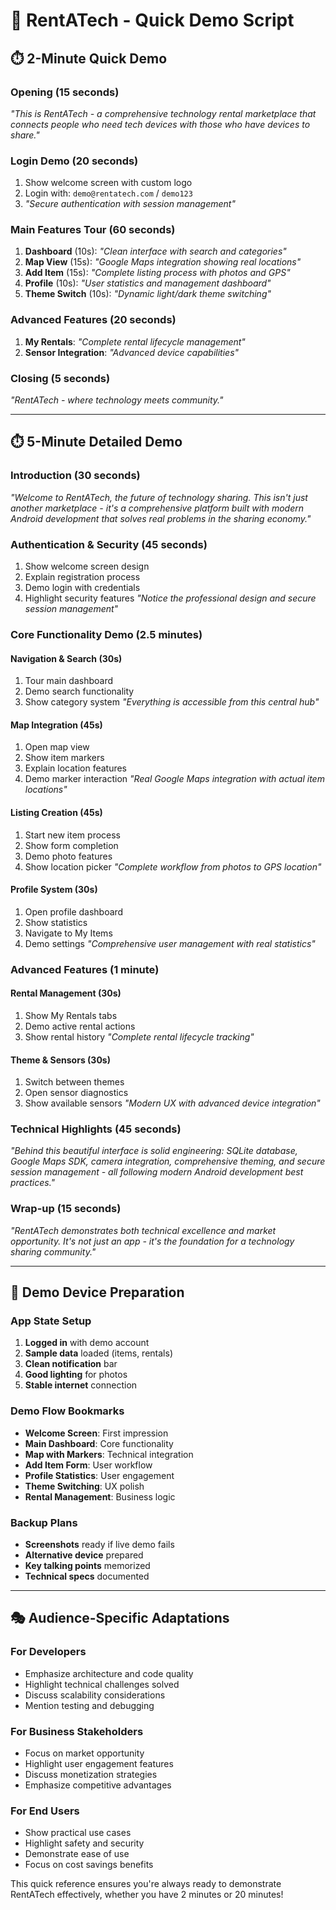# 🎯 RentATech - Quick Demo Script

## ⏱️ **2-Minute Quick Demo**

### **Opening (15 seconds)**
*"This is RentATech - a comprehensive technology rental marketplace that connects people who need tech devices with those who have devices to share."*

### **Login Demo (20 seconds)**
1. Show welcome screen with custom logo
2. Login with: `demo@rentatech.com` / `demo123`
3. *"Secure authentication with session management"*

### **Main Features Tour (60 seconds)**
1. **Dashboard** (10s): *"Clean interface with search and categories"*
2. **Map View** (15s): *"Google Maps integration showing real locations"*
3. **Add Item** (15s): *"Complete listing process with photos and GPS"*
4. **Profile** (10s): *"User statistics and management dashboard"*
5. **Theme Switch** (10s): *"Dynamic light/dark theme switching"*

### **Advanced Features (20 seconds)**
1. **My Rentals**: *"Complete rental lifecycle management"*
2. **Sensor Integration**: *"Advanced device capabilities"*

### **Closing (5 seconds)**
*"RentATech - where technology meets community."*

---

## ⏱️ **5-Minute Detailed Demo**

### **Introduction (30 seconds)**
*"Welcome to RentATech, the future of technology sharing. This isn't just another marketplace - it's a comprehensive platform built with modern Android development that solves real problems in the sharing economy."*

### **Authentication & Security (45 seconds)**
1. Show welcome screen design
2. Explain registration process
3. Demo login with credentials
4. Highlight security features
*"Notice the professional design and secure session management"*

### **Core Functionality Demo (2.5 minutes)**

#### **Navigation & Search (30s)**
1. Tour main dashboard
2. Demo search functionality
3. Show category system
*"Everything is accessible from this central hub"*

#### **Map Integration (45s)**
1. Open map view
2. Show item markers
3. Explain location features
4. Demo marker interaction
*"Real Google Maps integration with actual item locations"*

#### **Listing Creation (45s)**
1. Start new item process
2. Show form completion
3. Demo photo features
4. Show location picker
*"Complete workflow from photos to GPS location"*

#### **Profile System (30s)**
1. Open profile dashboard
2. Show statistics
3. Navigate to My Items
4. Demo settings
*"Comprehensive user management with real statistics"*

### **Advanced Features (1 minute)**

#### **Rental Management (30s)**
1. Show My Rentals tabs
2. Demo active rental actions
3. Show rental history
*"Complete rental lifecycle tracking"*

#### **Theme & Sensors (30s)**
1. Switch between themes
2. Open sensor diagnostics
3. Show available sensors
*"Modern UX with advanced device integration"*

### **Technical Highlights (45 seconds)**
*"Behind this beautiful interface is solid engineering: SQLite database, Google Maps SDK, camera integration, comprehensive theming, and secure session management - all following modern Android development best practices."*

### **Wrap-up (15 seconds)**
*"RentATech demonstrates both technical excellence and market opportunity. It's not just an app - it's the foundation for a technology sharing community."*

---

## 📱 **Demo Device Preparation**

### **App State Setup**
1. **Logged in** with demo account
2. **Sample data** loaded (items, rentals)
3. **Clean notification** bar
4. **Good lighting** for photos
5. **Stable internet** connection

### **Demo Flow Bookmarks**
- **Welcome Screen**: First impression
- **Main Dashboard**: Core functionality
- **Map with Markers**: Technical integration
- **Add Item Form**: User workflow
- **Profile Statistics**: User engagement
- **Theme Switching**: UX polish
- **Rental Management**: Business logic

### **Backup Plans**
- **Screenshots** ready if live demo fails
- **Alternative device** prepared
- **Key talking points** memorized
- **Technical specs** documented

---

## 🎭 **Audience-Specific Adaptations**

### **For Developers**
- Emphasize architecture and code quality
- Highlight technical challenges solved
- Discuss scalability considerations
- Mention testing and debugging

### **For Business Stakeholders**  
- Focus on market opportunity
- Highlight user engagement features
- Discuss monetization strategies
- Emphasize competitive advantages

### **For End Users**
- Show practical use cases
- Highlight safety and security
- Demonstrate ease of use
- Focus on cost savings benefits

This quick reference ensures you're always ready to demonstrate RentATech effectively, whether you have 2 minutes or 20 minutes!
